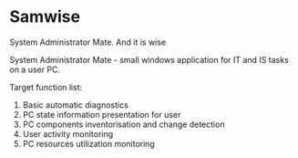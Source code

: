 # Samwise
System Administrator Mate. And it is wise


System Administrator Mate - small windows application for IT and IS tasks on a user PC.

Target function list:
1.	Basic automatic diagnostics
2.	PC state information presentation for user
3.	PC components inventorisation and change detection
4.	User activity monitoring
5.	PC resources utilization monitoring
